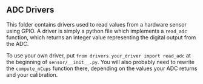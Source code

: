 ## ADC Drivers

This folder contains drivers used to read values from a hardware sensor using 
GPIO. A driver is simply a python file which implements a `read_adc` function, 
which returns an integer value representing the digital output from the ADC.

To use your own driver, put `from drivers.your_driver import read_adc` at the
beginning of `sensor/__init__.py`. You will also probably need to rewrite the 
`compute_nCups` function there, depending on the values your ADC returns and
your calibration.

